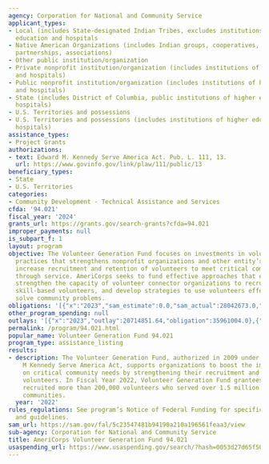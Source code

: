 ```yaml
---
agency: Corporation for National and Community Service
applicant_types:
- Local (includes State-designated Indian Tribes, excludes institutions of higher
  education and hospitals
- Native American Organizations (includes Indian groups, cooperatives, corporations,
  partnerships, associations)
- Other public institution/organization
- Private nonprofit institution/organization (includes institutions of higher education
  and hospitals)
- Public nonprofit institution/organization (includes institutions of higher education
  and hospitals)
- State (includes District of Columbia, public institutions of higher education and
  hospitals)
- U.S. Territories and possessions
- U.S. Territories and possessions (includes institutions of higher education and
  hospitals)
assistance_types:
- Project Grants
authorizations:
- text: Edward M. Kennedy Serve America Act. Pub. L. 111, 13.
  url: https://www.govinfo.gov/link/plaw/111/public/13
beneficiary_types:
- State
- U.S. Territories
categories:
- Community Development - Technical Assistance and Services
cfda: '94.021'
fiscal_year: '2024'
grants_url: https://grants.gov/search-grants?cfda=94.021
improper_payments: null
is_subpart_f: 1
layout: program
objective: The Volunteer Generation Fund focuses on investments in volunteer management
  practices that strengthens nonprofit organizations and other entity’s ability to
  increase recruitment and retention of volunteers to meet critical community needs
  through service. AmeriCorps seeks to fund effective approaches that expand volunteering,
  strengthen the capacity of volunteer connector organizations to recruit and retain
  skill-based volunteers, and develop strategies to use volunteers effectively to
  solve community problems.
obligations: '[{"x":"2023","sam_estimate":0.0,"sam_actual":28042673.0,"usa_spending_actual":28017302.41},{"x":"2024","sam_estimate":0.0,"sam_actual":7918330.0,"usa_spending_actual":7367181.85},{"x":"2025","sam_estimate":0.0,"sam_actual":7918330.0,"usa_spending_actual":-336553.96}]'
other_program_spending: null
outlays: '[{"x":"2023","outlay":20714851.64,"obligation":35961004.0},{"x":"2024","outlay":0.0,"obligation":0.0},{"x":"2025","outlay":0.0,"obligation":0.0}]'
permalink: /program/94.021.html
popular_name: Volunteer Generation Fund 94.021
program_type: assistance_listing
results:
- description: The Volunteer Generation Fund, authorized in 2009 under the Edward
    M Kennedy Serve America Act, supports organizations to boost the impact of volunteers
    on critical community needs by strengthening their recruitment and retention of
    volunteers. In Fiscal Year 2022, Volunteer Generation Fund grantees and subgrantees
    recruited more than 200,000 volunteers who served over 1.5 million hours in their
    communities.
  year: '2022'
rules_regulations: See program’s Notice of Federal Funding for specific regulations
  and guidelines.
sam_url: https://sam.gov/fal/5c23547481b94190a210a196561feaa3/view
sub-agency: Corporation for National and Community Service
title: AmeriCorps Volunteer Generation Fund 94.021
usaspending_url: https://www.usaspending.gov/search/?hash=0053d27d65f50f5d1c8f98950cd7f883
---
```

